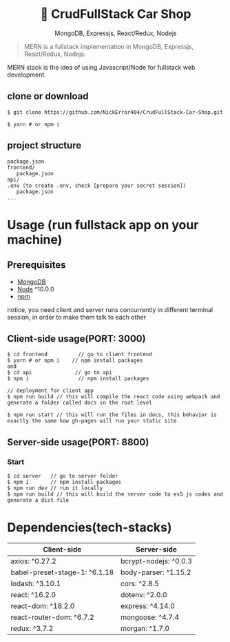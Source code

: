 <h1 align="center">
🚗 CrudFullStack Car Shop
</h1>
<p align="center">
MongoDB, Expressjs, React/Redux, Nodejs
</p>

> MERN is a fullstack implementation in MongoDB, Expressjs, React/Redux, Nodejs.

MERN stack is the idea of using Javascript/Node for fullstack web development.

## clone or download
```terminal
$ git clone https://github.com/NickError404/CrudFullStack-Car-Shop.git

$ yarn # or npm i
```

## project structure
```terminal
package.json
frontend/
   package.json
api/
.env (to create .env, check [prepare your secret session])
   package.json
...
```

# Usage (run fullstack app on your machine)

## Prerequisites
- [MongoDB](https://gist.github.com/nrollr/9f523ae17ecdbb50311980503409aeb3)
- [Node](https://nodejs.org/en/download/) ^10.0.0
- [npm](https://nodejs.org/en/download/package-manager/)

notice, you need client and server runs concurrently in different terminal session, in order to make them talk to each other

## Client-side usage(PORT: 3000)
```terminal
$ cd frontend          // go to client frontend
$ yarn # or npm i    // npm install packages
and 
$ cd api              // go to api
$ npm i                // npm install packages

// deployment for client app
$ npm run build // this will compile the react code using webpack and generate a folder called docs in the root level

$ npm run start // this will run the files in docs, this behavior is exactly the same how gh-pages will run your static site
```

## Server-side usage(PORT: 8800)
### Start

```terminal
$ cd server   // go to server folder
$ npm i       // npm install packages
$ npm run dev // run it locally
$ npm run build // this will build the server code to es5 js codes and generate a dist file
```
# Dependencies(tech-stacks)
Client-side | Server-side
--- | ---
axios: ^0.27.2 | bcrypt-nodejs: ^0.0.3
babel-preset-stage-1: ^6.1.18|body-parser: ^1.15.2
lodash: ^3.10.1 | cors: ^2.8.5
react: ^16.2.0 | dotenv: ^2.0.0
react-dom: ^18.2.0 | express: ^4.14.0
react-router-dom: ^6.7.2 | mongoose: ^4.7.4
redux: ^3.7.2 | morgan: ^1.7.0
